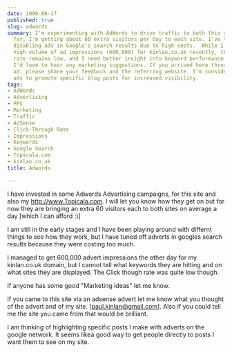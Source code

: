 ```yaml
---
date: 2006-06-17
published: true
slug: adwords
summary: I'm experimenting with AdWords to drive traffic to both this site and Topicala.com.  So
  far, I'm getting about 60 extra visitors per day to each site. I've tweaked my campaigns,
  disabling ads in Google's search results due to high costs.  While I achieved a
  high volume of ad impressions (600,000) for kinlan.co.uk recently, the click-through
  rate remains low, and I need better insight into keyword performance and ad placement.
  I'd love to hear any marketing suggestions. If you arrived here through an AdSense
  ad, please share your feedback and the referring website. I'm considering using
  ads to promote specific blog posts for increased visibility.
tags:
- AdWords
- Advertising
- PPC
- Marketing
- Traffic
- AdSense
- Click-Through Rate
- Impressions
- Keywords
- Google Search
- Topicala.com
- kinlan.co.uk
title: Adwords

---
```

I have invested in some Adwords Advertising campaigns, for this site and also my <a href="http://www.Topicala.com">http://www.Topicala.com</a>.  I will let you know how they get on but for now they are bringing an extra 60 visitors each to both sites on average a day [which I can afford :)]<p />I am still in the early stages and I have been playing around with differnt things to see how they work, but I have tuned off adverts in googles search results because they were costing too much.<p />I managed to get 600,000 advert impressions the other day for my kinlan.co.uk domain, but I cannot tell what keywords they are hitting and on what sites they are displayed.  The Click though rate was quite low though.<p />If anyone has some good "Marketing ideas" let me know.<p />If you came to this site via an adsense advert let me know what you thought of the advert and of my site. [<a href="mailto:paul.kinlan@gmail.com">paul.kinlan@gmail.com</a>].  Also if you could tell me the site you came from that would be brilliant.<p />I am thinking of highlighting specific posts I make with adverts on the google network.  It seems likea good way to get people directly to posts I want them to see on my site.<p />

